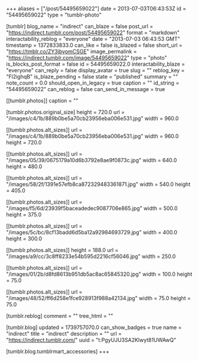 +++
aliases = ["/post/54495659022"]
date = 2013-07-03T06:43:53Z
id = "54495659022"
type = "tumblr-photo"

[tumblr]
blog_name = "indirect"
can_blaze = false
post_url = "https://indirect.tumblr.com/post/54495659022"
format = "markdown"
interactability_reblog = "everyone"
date = "2013-07-03 06:43:53 GMT"
timestamp = 1372833833.0
can_like = false
is_blazed = false
short_url = "https://tmblr.co/ZY3jbyomCSGE"
image_permalink = "https://indirect.tumblr.com/image/54495659022"
type = "photo"
is_blocks_post_format = false
id = 54495659022.0
interactability_blaze = "everyone"
can_reply = false
display_avatar = true
slug = ""
reblog_key = "Fl2ighqB"
is_blaze_pending = false
state = "published"
summary = ""
note_count = 0.0
should_open_in_legacy = true
caption = ""
id_string = "54495659022"
can_reblog = false
can_send_in_message = true

[[tumblr.photos]]
caption = ""

[tumblr.photos.original_size]
height = 720.0
url = "/images/c4/1b/889b0be5a70cb23956eba006e531.jpg"
width = 960.0

[[tumblr.photos.alt_sizes]]
url = "/images/c4/1b/889b0be5a70cb23956eba006e531.jpg"
width = 960.0
height = 720.0

[[tumblr.photos.alt_sizes]]
url = "/images/05/39/0675179a10d6b3792e8ae9f0873c.jpg"
width = 640.0
height = 480.0

[[tumblr.photos.alt_sizes]]
url = "/images/58/2f/1391e57efb8ca872329483361871.jpg"
width = 540.0
height = 405.0

[[tumblr.photos.alt_sizes]]
url = "/images/f5/6d/23939f5baceadedec9087706e865.jpg"
width = 500.0
height = 375.0

[[tumblr.photos.alt_sizes]]
url = "/images/5c/bc/8cf13badd6d5ba12a92984693729.jpg"
width = 400.0
height = 300.0

[[tumblr.photos.alt_sizes]]
height = 188.0
url = "/images/a9/cc/3c8ff8233e54b595d2216cf56046.jpg"
width = 250.0

[[tumblr.photos.alt_sizes]]
url = "/images/01/2b/d8fd8613b951db5ac8ac65845320.jpg"
width = 100.0
height = 75.0

[[tumblr.photos.alt_sizes]]
url = "/images/48/52/ff6d258e1fce928913f988a42134.jpg"
width = 75.0
height = 75.0

[tumblr.reblog]
comment = ""
tree_html = ""

[tumblr.blog]
updated = 1739757070.0
can_show_badges = true
name = "indirect"
title = "indirect"
description = ""
url = "https://indirect.tumblr.com/"
uuid = "t:PgyUJU3SA2Klwyt81UWAwQ"

[tumblr.blog.tumblrmart_accessories]
+++
